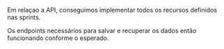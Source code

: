 Em relaçao a API, conseguimos implementar todos os recursos definidos nas sprints.

Os endpoints necessários para salvar e recuperar os dados então funcionando conforme o esperado.